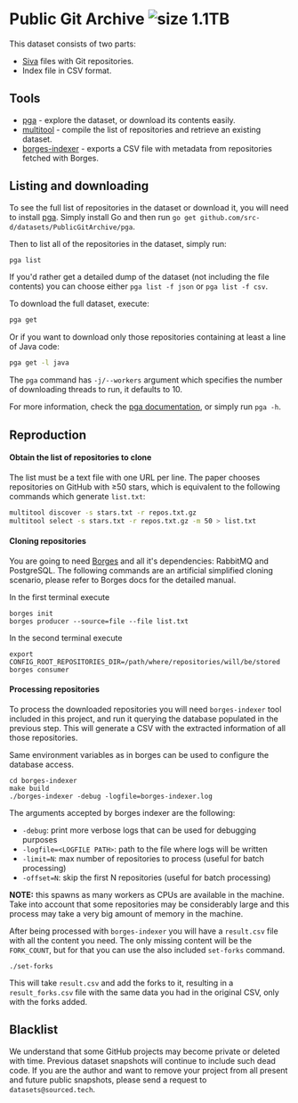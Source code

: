 Public Git Archive ![size 1.1TB](https://img.shields.io/badge/size-2.7TB-green.svg)
==================

This dataset consists of two parts:

* [Siva](https://github.com/src-d/go-siva) files with Git repositories.
* Index file in CSV format.

## Tools

* [pga](pga) - explore the dataset, or download its contents easily.
* [multitool](multitool) - compile the list of repositories and retrieve an existing dataset.
* [borges-indexer](borges-indexer) - exports a CSV file with metadata from repositories fetched with Borges.

## Listing and downloading

To see the full list of repositories in the dataset or download it, you will need to install
[pga](pga).
Simply install Go and then run `go get github.com/src-d/datasets/PublicGitArchive/pga`.

Then to list all of the repositories in the dataset, simply run:

```bash
pga list
```

If you'd rather get a detailed dump of the dataset (not including the file contents)
you can choose either `pga list -f json` or `pga list -f csv`.

To download the full dataset, execute:

```bash
pga get
```

Or if you want to download only those repositories containing at least a line of Java code:

```bash
pga get -l java
```

The `pga` command has `-j/--workers` argument which specifies the number of downloading threads to run, it defaults to 10.

For more information, check the [pga documentation](pga), or simply run `pga -h`.

## Reproduction

#### Obtain the list of repositories to clone

The list must be a text file with one URL per line. The paper chooses
repositories on GitHub with ≥50 stars, which is equivalent to
the following commands which generate `list.txt`:

```bash
multitool discover -s stars.txt -r repos.txt.gz
multitool select -s stars.txt -r repos.txt.gz -m 50 > list.txt
```

#### Cloning repositories

You are going to need [Borges](https://github.com/src-d/borges) and all it's
dependencies: RabbitMQ and PostgreSQL. The following commands are an artificial
simplified cloning scenario, please refer to Borges docs for the detailed manual.

In the first terminal execute

```
borges init
borges producer --source=file --file list.txt
```

In the second terminal execute

```
export CONFIG_ROOT_REPOSITORIES_DIR=/path/where/repositories/will/be/stored
borges consumer
```

#### Processing repositories

To process the downloaded repositories you will need `borges-indexer` tool included in this project, and run it querying the database populated in the previous step. This will generate a CSV with the extracted information of all those repositories.

Same environment variables as in borges can be used to configure the database access.

```
cd borges-indexer
make build
./borges-indexer -debug -logfile=borges-indexer.log
```

The arguments accepted by borges indexer are the following:
* `-debug`: print more verbose logs that can be used for debugging purposes
* `-logfile=<LOGFILE PATH>`: path to the file where logs will be written
* `-limit=N`: max number of repositories to process (useful for batch processing)
* `-offset=N`: skip the first N repositories (useful for batch processing)

**NOTE:** this spawns as many workers as CPUs are available in the machine. Take into account that some repositories may be considerably large and this process may take a very big amount of memory in the machine.

After being processed with `borges-indexer` you will have a `result.csv` file with all the content you need. The only missing content will be the `FORK_COUNT`, but for that you can use the also included `set-forks` command.

```
./set-forks
```

This will take `result.csv` and add the forks to it, resulting in a `result_forks.csv` file with the same data you had in the original CSV, only with the forks added.

## Blacklist

We understand that some GitHub projects may become private or deleted with time. Previous dataset snapshots will continue to include such dead code. If you are the author and want to remove your project from all present and future public snapshots, please send a request to `datasets@sourced.tech`.
